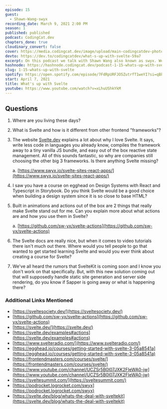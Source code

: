 ```yaml
---
episode: 15
guest:
  - Shawn-Wang-swyx
recording_date: March 9, 2021 2:00 PM
season: 1
published: published
podcast: CodingCat.dev
chapters_done: true
cloudinary_convert: false
cover: https://media.codingcat.dev/image/upload/main-codingcatdev-photo/cpg2clvczhzzvetwruul.png
devto: https://dev.to/codingcatdev/what-s-up-with-svelte-59a7
excerpt: On this podcast we talk with Shawn Wang also known as swyx. We dive into what is happening with Svelte, the Svelte Society, and Svelte Radio.
hashnode: https://hashnode.codingcat.dev/podcast-1-15-whats-up-with-svelte
slug: 1-15-whats-up-with-svelte
spotify: https://open.spotify.com/episode/7FdRpURFJO5ZutrfT1weYI?si=qBkv3gHyQZKTJIbu1Tq5Pw
start: April 7, 2021
title: What's up with Svelte
youtube: https://www.youtube.com/watch?v=xLhuUShkYkM
---
```


## Questions

1. Where are you living these days?
2. What is Svelte and how is it different from other frontend "frameworks"?
3. The website [Svelte.dev](http://svelte.dev) explains a lot about why I love Svelte. It says, write less code in languages you already know, compiles the framework away to a tiny vanilla JS bundle, and easy out of the box reactive state management. All of this sounds fantastic, so why are companies still choosing the other big 3 frameworks. Is there anything Svelte missing?

   a. [https://www.swyx.io/svelte-sites-react-apps/](https://www.swyx.io/svelte-sites-react-apps/)

4. I saw you have a course on egghead on Design Systems with React and Typescript in Storybook. Do you think Svelte would be a good choice when building a design system since it is so close to base HTML?
5. Built in animations and actions out of the box are 2 things that really make Svelte stand out for me. Can you explain more about what actions are and how you use them in Svelte?

   a. [https://github.com/sw-yx/svelte-actions](https://github.com/sw-yx/svelte-actions)

6. The Svelte docs are really nice, but when it comes to video tutorials there isn't much out there. Where would you tell people to go that wanted to get started learning Svelte and would you ever think about creating a course for Svelte?
7. We've all heard the rumors that SvelteKit is coming soon and I know you don't work on that specifically. But, with this new solution coming out that will supposedly handle static site generation and server side rendering, do you know if Sapper is going away or what is happening there?

### Additional Links Mentioned

- [https://sveltesociety.dev/](https://sveltesociety.dev/)
- [https://github.com/sw-yx/svelte-actions](https://github.com/sw-yx/svelte-actions)
- [https://svelte.dev/](https://svelte.dev/)
- [https://svelte.dev/examples#actions](https://svelte.dev/examples#actions)
- [https://www.svelteradio.com/](https://www.svelteradio.com/)
- [https://egghead.io/courses/getting-started-with-svelte-3-05a8541a](https://egghead.io/courses/getting-started-with-svelte-3-05a8541a)
- [https://frontendmasters.com/courses/svelte/](https://frontendmasters.com/courses/svelte/)
- [https://www.youtube.com/channel/UCZSr5B0l07JXK2FIeWA0-jw](https://www.youtube.com/channel/UCZSr5B0l07JXK2FIeWA0-jw)
- [https://sveltesummit.com/](https://sveltesummit.com/)
- [https://podrocket.logrocket.com/swyx](https://podrocket.logrocket.com/swyx)
- [https://svelte.dev/blog/whats-the-deal-with-sveltekit](https://svelte.dev/blog/whats-the-deal-with-sveltekit)
